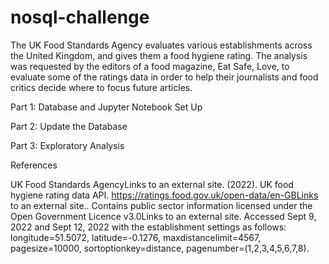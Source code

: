 # nosql-challenge

The UK Food Standards Agency evaluates various establishments across the United Kingdom, and gives them a food hygiene rating. The analysis was requested by the editors of a food magazine, Eat Safe, Love, to evaluate some of the ratings data in order to help their journalists and food critics decide where to focus future articles.

  Part 1: Database and Jupyter Notebook Set Up
  
  Part 2: Update the Database
  
  Part 3: Exploratory Analysis

References

UK Food Standards AgencyLinks to an external site. (2022). UK food hygiene rating data API. https://ratings.food.gov.uk/open-data/en-GBLinks to an external site.. Contains public sector information licensed under the Open Government Licence v3.0Links to an external site.
Accessed Sept 9, 2022 and Sept 12, 2022 with the establishment settings as follows: longitude=51.5072, latitude=-0.1276, maxdistancelimit=4567, pagesize=10000, sortoptionkey=distance, pagenumber=(1,2,3,4,5,6,7,8).
